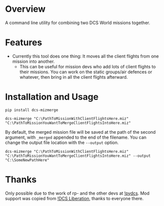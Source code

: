 # Overview
A command line utility for combining two DCS World missions together.

# Features
* Currently this tool does one thing:  It moves all the client flights from one mission into another.
  * This can be useful for mission devs who add lots of client flights to their missions.  You can work on the static groups/air defences or whatever, then bring in all the client flights afterward.


# Installation and Usage
`pip install dcs-mizmerge`

`dcs-mizmerge "C:\PathToMissionWithClientFlightsHere.miz" "C:\PathToMissionYouWantToMergeClientFlightsIntoHere.miz"`

By default, the merged mission file will be saved at the path of the second argument, with `_merged` appended to the end of the filename.  You can change the output file location with the `--output` option.

`dcs-mizmerge "C:\PathToMissionWithClientFlightsHere.miz" "C:\PathToMissionYouWantToMergeClientFlightsIntoHere.miz" --output "C:\SomeNewPathHere"`


# Thanks
Only possible due to the work of rp- and the other devs at [!pydcs](https://github.com/pydcs/dcs).
Mod support was copied from [!DCS Liberation](https://github.com/dcs-liberation/dcs_liberation), thanks to everyone there.
